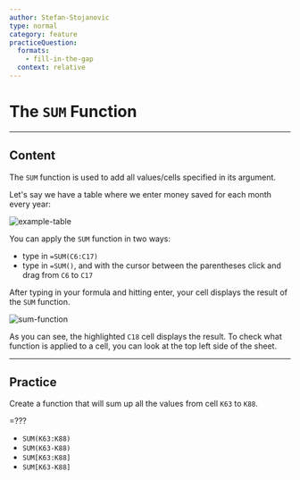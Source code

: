 ```yaml
---
author: Stefan-Stojanovic
type: normal
category: feature
practiceQuestion:
  formats:
    - fill-in-the-gap
  context: relative
---
```


# The `SUM` Function

 
---

## Content

The `SUM` function is used to add all values/cells specified in its argument.

Let's say we have a table where we enter money saved for each month every year:

![example-table](https://img.enkipro.com/614fb05bcbcf3cd5fd082b3b607c5b79.png)

You can apply the `SUM` function in two ways:

- type in `=SUM(C6:C17)`
- type in `=SUM()`, and with the cursor between the parentheses click and drag from `C6` to `C17`

After typing in your formula and hitting enter, your cell displays the result of the `SUM` function.

![sum-function](https://img.enkipro.com/d1698476840a7f87883efd299617d0e7.png)

As you can see, the highlighted `C18` cell displays the result. To check what function is applied to a cell, you can look at the top left side of the sheet.


---

## Practice

Create a function that will sum up all the values from cell `K63` to `K88`.

=???

- `SUM(K63:K88)`
- `SUM(K63-K88)`
- `SUM[K63:K88]`
- `SUM[K63-K88]`
